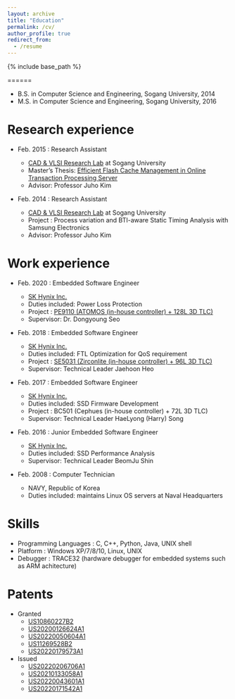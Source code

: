 ```yaml
---
layout: archive
title: "Education"
permalink: /cv/
author_profile: true
redirect_from:
  - /resume
---
```


{% include base_path %}

======
* B.S. in Computer Science and Engineering, Sogang University, 2014
* M.S. in Computer Science and Engineering, Sogang University, 2016

Research experience
======
* Feb. 2015 : Research Assistant
  * [CAD & VLSI Research Lab](https://cslab.sogang.ac.kr/cslab/index.html) at Sogang University
  * Master’s Thesis: [Efficient Flash Cache Management in Online Transaction Processing Server](/files/jinpyo_kim_thesis.pdf)
  * Advisor: Professor Juho Kim
  
* Feb. 2014 : Research Assistant
  * [CAD & VLSI Research Lab](https://cslab.sogang.ac.kr/cslab/index.html) at Sogang University
  * Project : Process variation and BTI-aware Static Timing Analysis with Samsung Electronics
  * Advisor: Professor Juho Kim
  
Work experience
======
* Feb. 2020 : Embedded Software Engineer
  * [SK Hynix Inc.](https://www.skhynix.com/)
  * Duties included: Power Loss Protection
  * Project : [PE9110 (ATOMOS (in-house controller) + 128L 3D TLC)](https://product.skhynix.com/solutions/application/server/server.go)
  * Supervisor: Dr. Dongyoung Seo

* Feb. 2018 : Embedded Software Engineer
  * [SK Hynix Inc.](https://www.skhynix.com/)
  * Duties included: FTL Optimization for QoS requirement
  * Project : [SE5031 (Zirconlite (in-house controller) + 96L 3D TLC)](https://product.skhynix.com/solutions/application/server/server.go)
  * Supervisor: Technical Leader Jaehoon Heo

* Feb. 2017 : Embedded Software Engineer
  * [SK Hynix Inc.](https://www.skhynix.com/)
  * Duties included: SSD Firmware Development
  * Project : BC501 (Cephues (in-house controller) + 72L 3D TLC)
  * Supervisor: Technical Leader HaeLyong (Harry) Song
   
* Feb. 2016 : Junior Embedded Software Engineer
  * [SK Hynix Inc.](https://www.skhynix.com/)
  * Duties included: SSD Performance Analysis
  * Supervisor: Technical Leader BeomJu Shin

* Feb. 2008 : Computer Technician
  * NAVY, Republic of Korea
  * Duties included: maintains Linux OS servers at Naval Headquarters
  
Skills
======
* Programming Languages : C, C++, Python, Java, UNIX shell
* Platform : Windows XP/7/8/10, Linux, UNIX
* Debugger : TRACE32 (hardware debugger for embedded systems such as ARM achitecture)

Patents
======
* Granted
  * [US10860227B2](https://patents.google.com/patent/US10860227B2)
  * [US20200126624A1](https://patents.google.com/patent/US20200126624A1)
  * [US20220050604A1](https://patents.google.com/patent/US20220050604A1)
  * [US11269528B2](https://patents.google.com/patent/US11269528B2)
  * [US20220179573A1](https://patents.google.com/patent/US20220179573A1)
* Issued
  * [US20220206706A1](https://patents.google.com/patent/US20220206706A1)
  * [US20210133058A1](https://patents.google.com/patent/US20210133058A1)
  * [US20220043601A1](https://patents.google.com/patent/US20220043601A1)
  * [US20220171542A1](https://patents.google.com/patent/US20220171542A1)
